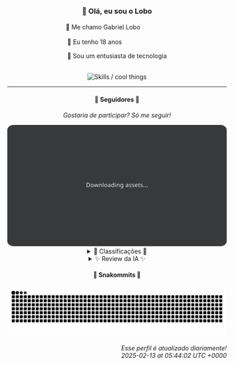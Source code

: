 <div align="center">
  <h3>👋 Olá, eu sou o Lobo</h3>
  
  <p>🐺 Me chamo Gabriel Loboㅤㅤㅤㅤㅤ</p>
  <p>🧔 Eu tenho 18 anosㅤㅤㅤㅤㅤㅤㅤㅤ</p>
  <p>🧠 Sou um entusiasta de tecnologia</p>

  <br/>

  <img width="600" alt="Skills / cool things" src="https://skills-icons.vercel.app/api/icons?i=python,md,html,css,js,github,git,vscode,linux,node,ts,sass,react,vite,vercel,lottie,ionic,capacitor,zustand,framer,firebase,arduino,godot,tailwind,shadcnui,lucide,zorinos,pnpm,reactnative&perline=14" />
</div>

<hr />

<div align="center">
    <h4>👤 Seguidores 👤</h4>
    <p><i>Gostaria de participar? Só me seguir!</i></p>
    <img width="600" src=".github/assets/cards/top3.svg" alt="Top 3 followers contributors (monthly)" />
    <details>
    <summary>🏅 Classificações 🏅</summary>
    <br/>
    <table>
        <thead>
            <tr align="center">
                <th>Posição</th>
                <th>Seguidor</th>
                <th>Contribuições</th>
            </tr>
        </thead>
        <tbody>
            <tr align="center">
                <td>1°</td>
                <td><a href="https://github.com/danko-nobre">Danilo Nobre</a></td>
                <td>165 ctr.</td>
            </tr>
            <tr align="center">
                <td>2°</td>
                <td><a href="https://github.com/luannzin">Luan Fabri</a></td>
                <td>101 ctr.</td>
            </tr>
            <tr align="center">
                <td>3°</td>
                <td><a href="https://github.com/RafaZeero">Rafael Lima de Morais</a></td>
                <td>81 ctr.</td>
            </tr>
            <tr align="center">
                <td>4°</td>
                <td><a href="https://github.com/EvertonMJunior">Everton Marcelino Jr.</a></td>
                <td>76 ctr.</td>
            </tr>
            <tr align="center">
                <td>5°</td>
                <td><a href="https://github.com/neopromic">NeO - Wesley Souza</a></td>
                <td>71 ctr.</td>
            </tr>
            <tr align="center">
                <td>6°</td>
                <td><a href="https://github.com/cookieukw">CookieUkw</a></td>
                <td>44 ctr.</td>
            </tr>
            <tr align="center">
                <td>7°</td>
                <td><a href="https://github.com/DeividSouSan">Deivid Souza Santana</a></td>
                <td>44 ctr.</td>
            </tr>
            <tr align="center">
                <td>8°</td>
                <td><a href="https://github.com/lucasadsr">Lucas Ribeiro</a></td>
                <td>44 ctr.</td>
            </tr>
            <tr align="center">
                <td>9°</td>
                <td><a href="https://github.com/felipegueller">Felipe Gueller</a></td>
                <td>33 ctr.</td>
            </tr>
            <tr align="center">
                <td>10°</td>
                <td><a href="https://github.com/Cr-Israel">Carlos Israel</a></td>
                <td>27 ctr.</td>
            </tr>
        </tbody>
    </table>
    </details>
    <details>
    <summary>✨ Review da IA ✨</summary>
    <br/>
    <div align="justify"><p><b>Danilo Nobre</b>, uau, o mestre dos "Full-stack, Game dev e 3D Enthusiast".  Com 165 contribuições, você está quase alcançando a incrível marca de... bem, um número maior.  Ainda bem que seu próprio site está online, porque, né, vai que alguém realmente se importa.  E parabéns pelo "Space-Wizard-Studios/sw-game-dice-rolling", que atualizou ontem, esperamos ansiosamente o primeiro dado ser rolado.</p>
<p><b>Luan Fabri</b>, "Eu tenho um cérebro." Que bom que você avisou, porque olhando suas 101 contribuições, alguém poderia ter dúvidas.  E com projetos como "cpf-social", você está realmente resolvendo os problemas que importam para a sociedade. Mas falando sério, o que aconteceu com o "metadata-content"? Abandonou a criança?.</p>
<p><b>Rafael Lima de Morais</b>, 81 contribuições, hein?  Quase lá!  Entre "Ragna clicker" e guias para Unreal Engine, você está diversificando seus talentos.  Mas cá entre nós, desde 2024 sem mexer no "ragna-clicker"? Já deu o que tinha que dar? E esse "go-redis-101", espero que tenha aprendido algo sobre Redis.</p>
<p><b>Everton Marcelino Jr.</b>, "apaixonado por tecnologia", que clichê!  Com 76 contribuições, você está quase lá... no meio do ranking.  Parabéns por contribuir no "slang-i18n/slang", pelo menos você está ajudando o mundo a se comunicar... em várias línguas. Mas o que aconteceu com seu perfil, EvertonMJunior/EvertonMJunior, parado em 2024? A paixão acabou?</p>
<p><b>NeO - Wesley Souza</b>, "Olá, forasteiro!".  Com 71 contribuições, você está quase alcançando o status de "pessoa que contribui regularmente".  "is-a-dev/register" é um projeto legal, mas e o seu, "neopromic/old-flary", vai continuar velho e esquecido? E esses estudos de arrays em JavaScript? Espero que você já saiba como usar um array a essa altura do campeonato.</p>
<p><b>CookieUkw</b>, 44 contribuições, parabéns, você é quase... a metade do primeiro lugar. "Advanced Snake Game"? Sério? Em pleno 2025?  E "Vex-AI/Vex-AI", a IA que conversa e discute jogos... espero que ela não tenha te substituído ainda.  E não podemos esquecer da sua "PocketLibraryAPI", que esperamos que um dia seja usada por alguém além de você.</p>
<p><b>Deivid Souza Santana</b>, "apaixonado por desenvolvimento back-end". Que original! Com 44 contribuições, você está mostrando seu amor... lentamente. "Taskmaster" parece interessante, mas será que você consegue organizar suas próprias tarefas antes de tentar organizar as dos outros? E esse "DeividSouSan/DeividSouSan" parado desde 2024, precisa de um trato urgente!</p>
<p><b>Lucas Ribeiro</b>, "Desenvolvedor de Software". Que novidade! 44 contribuições e contando... bem lentamente. Seu portfólio é "feito com o intuito de me apresentar como dev", mas será que ele realmente impressiona alguém? E essa API em Go para um app de AMA, espero que alguém te faça alguma pergunta interessante.</p>
<p><b>Felipe Gueller</b>, "Bacharel em Sistemas de Informações". Parabéns pelo diploma! 33 contribuições e "componentes-html-diversos" que você acha legal. Que bom que você gosta deles, porque provavelmente mais ninguém se importa. E o curso de HTML, CSS e Javascript da ORIGAMID? Já aprendeu alguma coisa ou ainda está no "olá mundo"?</p>
<p><b>Carlos Israel</b>, "Software Engineer. Passionate about technology." Outro clichê! Com 27 contribuições, você está mostrando sua paixão... em doses homeopáticas. O projeto "nlw-expert" parece promissor, mas será que você realmente se tornou um expert em alguma coisa? E essa API com Fastify, espero que ela faça algo mais do que apenas responder "olá mundo".</p>
<p><b>Filipe Deschamps</b>, ah, o "guru" da programação. Apenas 24 contribuições? Achei que estaria ocupado demais vendendo cursos. Pelo menos o "doom-fire-algorithm" ainda está pegando fogo, literalmente. E o clone do TabNews, está rendendo mais que o original? Seus seguidores merecem mais contribuições, menos links de curso.</p>
</div>
    </details>
</div>

<div align="center">
  <h4>🐍 Snakommits 🐍</h4>
    <picture>
      <source media="(prefers-color-scheme: dark)" srcset="https://raw.githubusercontent.com/Lobooooooo14/Lobooooooo14/snake-output/snake-dark.svg">
      <source media="(prefers-color-scheme: light)" srcset="https://raw.githubusercontent.com/Lobooooooo14/Lobooooooo14/snake-output/snake-light.svg">
      <img alt="github contribution grid snake animation" src="https://raw.githubusercontent.com/Lobooooooo14/Lobooooooo14/snake-output/snake-light.svg">
    </picture>
</div>

<h6 align="right">
  Esse perfil é atualizado diariamente!<br/> <i>2025-02-13 at 05:44:02 UTC +0000</i>
<h6>